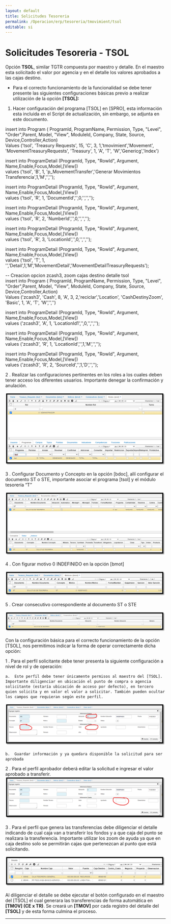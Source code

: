 ```yaml
---
layout: default
title: Solicitudes Tesoreria
permalink: /Operacion/erp/tesoreria/tmovimient/tsol
editable: si
---
```


# Solicitudes Tesoreria - TSOL  

Opción **TSOL**, similar TGTR compuesta por maestro y detalle. En el maestro esta solicitado el valor por agencia y en el detalle los valores aprobados a las cajas destino.  

* Para el correcto funcionamiento de la funcionalidad se debe tener presente las siguientes configuraciones básicas previo a realizar utilización de la opción **[TSOL]:**  

1.	Hacer configuración del programa [TSOL] en [SPRO], esta información esta incluida en el Script de actualización, sin embargo, se adjunta en este documento.  

insert into Program ( ProgramId, ProgramName, Permission, Type, "Level", "Order",Parent, Model, "View", ModuleId, Company, State, Source, Device,Controller,Action)  
Values ('tsol', 'Treasury Requests', 15, 'C', 3, 1,'tmovimient','Movement', 'MovementTreasuryRequests', 'Treasury', 1, 'A', 'T', 'W','Genericg','Index')  

insert into ProgramDetail (ProgramId, Type, "RowId", Argument, Name,Enable,Focus,Model,[View])  
values ('tsol', 'B', 1, 'p_MovementTransfer','Generar Movimientos Transferencia',1,'M','','');  

insert into ProgramDetail (ProgramId, Type, "RowId", Argument, Name,Enable,Focus,Model,[View])  
values ('tsol', 'R', 1, 'DocumentId','',0,'','','');  

insert into ProgramDetail (ProgramId, Type, "RowId", Argument, Name,Enable,Focus,Model,[View])  
values ('tsol', 'R', 2, 'NumberId','',0,'','','');  

insert into ProgramDetail (ProgramId, Type, "RowId", Argument, Name,Enable,Focus,Model,[View])  
values ('tsol', 'R', 3, 'LocationId','',0,'','','');  

insert into ProgramDetail (ProgramId, Type, "RowId", Argument, Name,Enable,Focus,Model,[View])  
values ('tsol', 'T', 1, '','Detail',1,'M','MovementDetail','MovementDetailTreasuryRequests');  

-- Creacion opcion zcash3, zoom cajas destino detalle tsol   
insert into Program ( ProgramId, ProgramName, Permission, Type, "Level", "Order",Parent, Model, "View", ModuleId,       Company, State, Source, Device,Controller,Action)  
Values ('zcash3', 'Cash', 8, 'A', 3, 2,'reciclar','Location', 'CashDestinyZoom', 'Basic', 1, 'A', 'T', 'W','','')  

insert into ProgramDetail (ProgramId, Type, "RowId", Argument, Name,Enable,Focus,Model,[View])  
values ('zcash3', 'A', 1, 'LocationId1','',0,'','','');  

insert into ProgramDetail (ProgramId, Type, "RowId", Argument, Name,Enable,Focus,Model,[View])  
values ('zcash3', 'R', 1, 'LocationId','',1,'M','','');  

insert into ProgramDetail (ProgramId, Type, "RowId", Argument, Name,Enable,Focus,Model,[View])  
values ('zcash3', 'R', 2, 'SourceId','',1,'D','','');  

2 . Realizar las configuraciones pertinentes en los roles a los cuales deben tener acceso los diferentes usuarios.  Importante denegar la confirmación y anulación.  

![](srol1.png)  

3 .  Configurar Documento y Concepto en la opción [bdoc], allí configurar el documento ST o STE, importante asociar el programa [tsol] y el módulo tesorería “T”  

![](bdoc1.png)  

4 .	Con figurar motivo 0 INDEFINIDO  en la opción [bmot]  

![](bmot1.png)  

5 .	Crear consecutivo correspondiente al documento ST o STE  

![](bcns1.png)  

Con la configuración básica para el correcto funcionamiento de la opción [TSOL], nos permitimos indicar la forma de operar correctamente dicha opción:  

1 .	Para el perfil solicitante debe tener presenta la siguiente configuración a nivel de rol y de operación:  

	a.	Este perfil debe tener únicamente permisos al maestro del [TSOL].  Importante diligenciar en ubicación el punto de compra o agencia solicitante (estaría ubicación de acceso por defecto), en tercero quien solicita y en valor el valor a solicitar. También pueden ocultar los campos que requieran según este perfil.  
    
![](tsol1.png)  

	b.	Guardar información y ya quedara disponible la solicitud para ser aprobada  
2 .	Para el perfil aprobador deberá editar la solicitud e ingresar el valor aprobado a transferir.  
![](tsol2.png)  


3 .	Para el perfil que genera las transferencias debe diligenciar el detalle indicando de cual caja van a transferir los fondos y a que caja del punto se realizara la transferencia.  Importante utilizar los zoom de ayuda ya que en caja destino solo se permitirán cajas que pertenezcan al punto que está solicitando.  

![](tsol3.png)  

Al diligenciar el detalle se debe ejecutar el botón configurado en el maestro del [TSOL] el cual generara las transferencias de forma automática en **[TMOV] (CE x TR)**.  Se creará un **[TMOV]** por cada registro del detalle del **[TSOL]** y de esta forma culmina el proceso.  



---










































